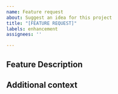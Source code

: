 ```yaml
---
name: Feature request
about: Suggest an idea for this project
title: "[FEATURE REQUEST]"
labels: enhancement
assignees: ''

---
```


## Feature Description
<!--A clear and concise description of what you want to happen.-->
<!--Example: As a [type of user], I want [a specific feature] so that [benefit or outcome].-->

## Additional context
<!--Add any other context, such as use cases, potential impact, or screenshots, about the feature request here.-->
<!--Add any other context or screenshots about the feature request here.-->
